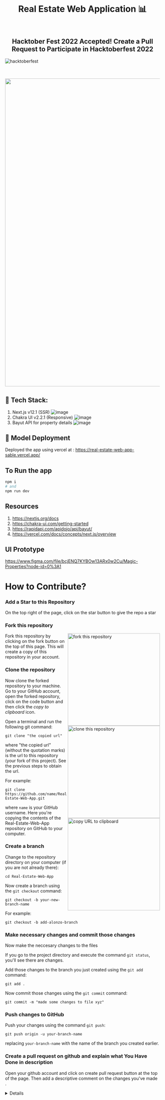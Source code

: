 <h1 align="center">Real Estate Web Application 📊 </h1>

<br>
<h2 align="center"> <b> Hacktober Fest 2022 Accepted! Create a Pull Request to Participate in Hacktoberfest 2022</b></h2>



![hacktoberfest](https://user-images.githubusercontent.com/67837886/194604144-f81642db-691d-4504-97f5-a5e431efb698.png)
<br><br><br>

<pre>
<img src="https://user-images.githubusercontent.com/115393657/194775092-20175c82-affd-4a39-ab4e-e25f48f5d69e.png" width="1000"> 
</pre>


## 🚀 Tech Stack:
1) Next.js v12.1 (SSR) ![image](https://img.shields.io/badge/Next.js-14354C?style=for-the-badge&logo=Next.js&logoColor=white)&nbsp;&nbsp;
2) Chakra UI v2.2.1 (Responsive) ![image](https://img.shields.io/badge/ChakraUI-150458?style=for-the-badge&logo=ChakraUI&logoColor=white)&nbsp;&nbsp;
3) Bayut API for property details ![image](https://img.shields.io/badge/BayutAPI-342B029.svg?&style=for-the-badge&logo=bayutapi&logoColor=white)&nbsp;&nbsp;


## 🔴 Model Deployment
Deployed the app using vercel at : https://real-estate-web-app-sable.vercel.app/

## To Run the app
```bash
npm i
# and
npm run dev
```

## Resources
1) https://nextjs.org/docs
2) https://chakra-ui.com/getting-started
3) https://rapidapi.com/apidojo/api/bayut/
8) https://vercel.com/docs/concepts/next.js/overview

## UI Prototype
https://www.figma.com/file/bcjENQ7KYBOw13ARx0w2Cu/Magic-Properties?node-id=0%3A1


# How to Contribute?

<!-- 1. **Add a Star to this Repository**
2. **Fork The Repo**
3. **`git clone` The Repo**
5. **Add/Modify/Replace What you want**
6. **Create A Pull Request**
7. **Explain what You Have Done in description** -->

### Add a Star to this Repository

On the top right of the page, click on the star button to give the repo a star

### Fork this repository

<img align="right" width="300" src="https://firstcontributions.github.io/assets/Readme/fork.png" alt="fork this repository" />

Fork this repository by clicking on the fork button on the top of this page.
This will create a copy of this repository in your account.

### Clone the repository

<img align="right" width="300" src="https://firstcontributions.github.io/assets/Readme/clone.png" alt="clone this repository" />

Now clone the forked repository to your machine. Go to your GitHub account, open the forked repository, click on the code button and then click the _copy to clipboard_ icon.

Open a terminal and run the following git command:

```
git clone "the copied url"
```

where "the copied url" (without the quotation marks) is the url to this repository (your fork of this project). See the previous steps to obtain the url.

<img align="right" width="300" src="https://firstcontributions.github.io/assets/Readme/copy-to-clipboard.png" alt="copy URL to clipboard" />

For example:

```
git clone https://github.com/name/Real-Estate-Web-App.git
```

where `name` is your GitHub username. Here you're copying the contents of the Real-Estate-Web-App repository on GitHub to your computer.

### Create a branch

Change to the repository directory on your computer (if you are not already there):

```
cd Real-Estate-Web-App
```

Now create a branch using the `git checkout` command:

```
git checkout -b your-new-branch-name
```

For example:

```
git checkout -b add-alonzo-branch
```

### Make necessary changes and commit those changes

Now make the neccesary changes to the files

If you go to the project directory and execute the command `git status`, you'll see there are changes.

Add those changes to the branch you just created using the `git add` command:

```
git add .
```

Now commit those changes using the `git commit` command:

```
git commit -m "made some changes to file xyz"
```
### Push changes to GitHub

Push your changes using the command `git push`:

```
git push origin -u your-branch-name
```

replacing `your-branch-name` with the name of the branch you created earlier.

### Create a pull request on github and explain what You Have Done in description

Open your github account and click on create pull request button at the top of the page. Then add a descriptive comment on the changes you've made .
<details>


## What Contributions are accepcted?

1. **Changing the UI/Design**
2. **Adding Some Functionality**
3. **Any typo in the project**

<hr/>

# <p align="center">Contributors </p>
Here are our current contributors. Do some good work and join us here! :trophy:
 
![GitHub Contributors Image](https://contrib.rocks/image?repo=lazyfuhrer/Real-Estate-Web-App) 
 
 1. [Biswarghya Biswas](https://github.com/lazyfuhrer)
 2. [Chin Zhie Lun](https://github.com/LunlunChin)
 3. [Shantanu Barui](https://github.com/codeMonger21)
 4. [Sayan Samanta](https://github.com/SayanDeveloper)
 5. [Smiti Oswal](https://github.com/smitioswal)

